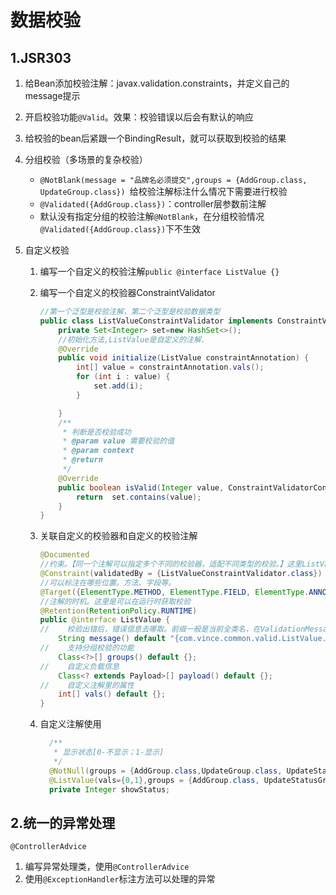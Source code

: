 # 数据校验

## 1.JSR303

1. 给Bean添加校验注解：javax.validation.constraints，并定义自己的message提示

2. 开启校验功能`@Valid`。效果：校验错误以后会有默认的响应

3. 给校验的bean后紧跟一个BindingResult，就可以获取到校验的结果

4. 分组校验（多场景的复杂校验）

   - `@NotBlank(message = "品牌名必须提交",groups = {AddGroup.class, UpdateGroup.class}) `给校验注解标注什么情况下需要进行校验
   - `@Validated({AddGroup.class})`：controller层参数前注解
   - 默认没有指定分组的校验注解`@NotBlank`，在分组校验情况`@Validated({AddGroup.class})`下不生效

5. 自定义校验

   1. 编写一个自定义的校验注解`public @interface ListValue {}`

   2. 编写一个自定义的校验器ConstraintValidator

      ```java
      //第一个泛型是校验注解，第二个泛型是校验数据类型
      public class ListValueConstraintValidator implements ConstraintValidator<ListValue,Integer> {
          private Set<Integer> set=new HashSet<>();
          //初始化方法,ListValue是自定义的注解.
          @Override
          public void initialize(ListValue constraintAnnotation) {
              int[] value = constraintAnnotation.vals();
              for (int i : value) {
                  set.add(i);
              }
      
          }
          /**
           * 判断是否校验成功
           * @param value 需要校验的值
           * @param context
           * @return
           */
          @Override
          public boolean isValid(Integer value, ConstraintValidatorContext context) {
              return  set.contains(value);
          }
      }
      ```

      

   3. 关联自定义的校验器和自定义的校验注解

      ```java
      @Documented
      //约束。【同一个注解可以指定多个不同的校验器，适配不同类型的校验。】这里ListValueConstraintValidator.class是数值校验器
      @Constraint(validatedBy = {ListValueConstraintValidator.class})
      //可以标注在哪些位置。方法、字段等。
      @Target({ElementType.METHOD, ElementType.FIELD, ElementType.ANNOTATION_TYPE, ElementType.CONSTRUCTOR, ElementType.PARAMETER, ElementType.TYPE_USE})
      //注解的时机。这里是可以在运行时获取校验
      @Retention(RetentionPolicy.RUNTIME)
      public @interface ListValue {
      //    校验出错后，错误信息去哪取。前缀一般是当前全类名，在ValidationMessages.properties配置文件里设置com.atguigu.common.valid.ListValue.message=必须提交指定的值
          String message() default "{com.vince.common.valid.ListValue.message}";
      //    支持分组校验的功能
          Class<?>[] groups() default {};
      //    自定义负载信息
          Class<? extends Payload>[] payload() default {};
      //    自定义注解里的属性
          int[] vals() default {};
      }
      ```

   4. 自定义注解使用

      ```java
      	/**
      	 * 显示状态[0-不显示；1-显示]
      	 */
      	@NotNull(groups = {AddGroup.class,UpdateGroup.class, UpdateStatusGroup.class})
      	@ListValue(vals={0,1},groups = {AddGroup.class, UpdateStatusGroup.class})
      	private Integer showStatus;
      ```

      

## 2.统一的异常处理

`@ControllerAdvice`

1. 编写异常处理类，使用`@ControllerAdvice`
2. 使用`@ExceptionHandler`标注方法可以处理的异常

